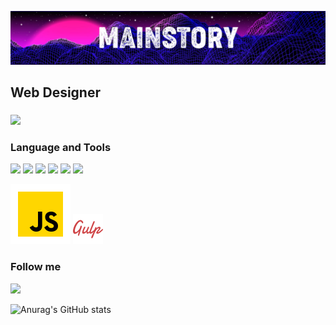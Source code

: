 ![](https://github.com/mainstory/mainstory/blob/main/assets/github-header.png)

## Web Designer 
###
![](https://www.mygo.ge/uploads/blog/1584023795.jpg)

### Language and Tools

![](https://img.shields.io/badge/JAVASCRIPT-000?style=for-the-badge&logo=javascript)
![](https://img.shields.io/badge/GULP-000?style=for-the-badge&logo=gulp)
![](https://img.shields.io/badge/SCSS-000?style=for-the-badge&logo=sass)
![](https://img.shields.io/badge/HTML-000?style=for-the-badge&logo=html5)
![](https://img.shields.io/badge/CSS-000?style=for-the-badge&logo=css3)
![](https://img.shields.io/badge/BEM-000?style=for-the-badge&logo=bem)

![](https://github.com/mainstory/mainstory/blob/main/assets/icons8-javascript.svg)
![](https://github.com/mainstory/mainstory/blob/main/assets/icons8-gulp-an-open-source-javascript-toolkit-by-fractal-innovations-48.png)

### Follow me

![](https://img.shields.io/badge/TELEGRAM-000?style=for-the-badge&logo=telegram)

![Anurag's GitHub stats](https://github-readme-stats.vercel.app/api?username=mainstory&show_icons=true&theme=radical)
